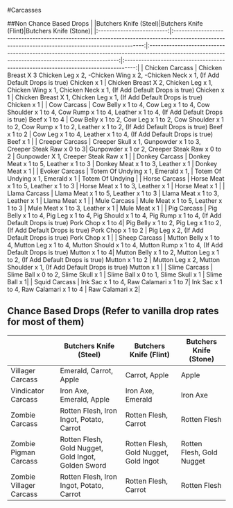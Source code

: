 #Carcasses


##Non Chance Based Drops
|  |Butchers Knife (Steel)|Butchers Knife (Flint)|Butchers Knife (Stone)|
|:-------------------------:|:-------------------------------------------------------------------------------------------------------------------------------------------------:|:-------------------------------------------------------------------------------------------------------------------------------------------------:|:----------------------------------------------------------------------------------:|
| Chicken Carcass | Chicken Breast X 3  Chicken Leg x 2,  -Chicken Wing x 2,  -Chicken Neck x 1,  (If Add Default Drops is true)  Chicken x 1  | Chicken Breast X 2,  Chicken Leg x 1,  Chicken Wing x 1,  Chicken Neck x 1,  (If Add Default Drops is true)  Chicken x 1   | Chicken Breast X 1,  Chicken Leg x 1,  (If Add Default Drops is true)  Chicken x 1 |
| Cow Carcass | Cow Belly x 1 to 4,  Cow Leg x 1 to 4,  Cow Shoulder x 1 to 4,  Cow Rump x 1 to 4, Leather x 1 to 4,  (If Add Default Drops is true)  Beef x 1 to 4 | Cow Belly x 1 to 2,  Cow Leg x 1 to 2,  Cow Shoulder x 1 to 2,  Cow Rump x 1 to 2,  Leather x 1 to 2,  (If Add Default Drops is true)  Beef x 1 to 2 | Cow Leg x 1 to 4,  Leather x 1 to 4,  (If Add Default Drops is true)  Beef x 1 |
| Creeper Carcass | Creeper Skull x 1,  Gunpowder x 1 to 3, Creeper Steak Raw x 0 to 3| Gunpowder x 1 or 2, Creeper Steak Raw x 0 to 2  | Gunpowder X 1, Creeper Steak Raw x 1 |
| Donkey Carcass | Donkey Meat x 1 to 5,  Leather x 1 to 3 | Donkey Meat x 1 to 3,  Leather x 1 | Donkey Meat x 1 |
| Evoker Carcass | Totem Of Undying x 1,  Emerald x 1, | Totem Of Undying x 1,  Emerald x 1 | Totem Of Undying |
| Horse Carcass | Horse Meat x 1 to 5,  Leather x 1 to 3 | Horse Meat x 1 to 3,  Leather x 1 | Horse Meat x 1 |
| Llama Carcass | Llama Meat x 1 to 5,  Leather x 1 to 3 | Llama Meat x 1 to 3,  Leather x 1 | Llama Meat x 1 |
| Mule Carcass | Mule Meat x 1 to 5,  Leather x 1 to 3 | Mule Meat x 1 to 3,  Leather x 1 | Mule Meat x 1 |
| Pig Carcass | Pig Belly x 1 to 4,  Pig Leg x 1 to 4, Pig Should x 1 to 4, Pig Rump x 1 to 4,  (If Add Default Drops is true) Pork Chop x 1 to 4| Pig Belly x 1 to 2,  Pig Leg x 1 to 2, (If Add Default Drops is true) Pork Chop x 1 to 2 | Pig Leg x 2, (If Add Default Drops is true) Pork Chop x 1 |
| Sheep Carcass | Mutton Belly x 1 to 4,  Mutton Leg x 1 to 4, Mutton Should x 1 to 4, Mutton Rump x 1 to 4,  (If Add Default Drops is true) Mutton x 1 to 4| Mutton Belly x 1 to 2,  Mutton Leg x 1 to 2, (If Add Default Drops is true) Mutton x 1 to 2 | Mutton Leg x 2, Mutton Shoulder x 1, (If Add Default Drops is true) Mutton x 1 |
| Slime Carcass | Slime Ball x 0 to 2, Slime Skull x 1 | Slime Ball x 0 to 1, Slime Skull x 1 | Slime Ball x 1|
| Squid Carcass | Ink Sac x 1 to 4, Raw Calamari x 1 to 7| Ink Sac x 1 to 4, Raw Calamari x 1 to 4 | Raw Calamari x  2|



## Chance Based Drops (Refer to vanilla drop rates for most of them)
|  | Butchers Knife (Steel) | Butchers Knife (Flint) | Butchers Knife (Stone) |
|-------------------------|-------------------------------------------------------------------------------------------------------------------------------------------------|-------------------------------------------------------------------------------------------------------------------------------------------------|----------------------------------------------------------------------------------|
| Villager Carcass | Emerald, Carrot, Apple | Carrot, Apple | Apple |
| Vindicator Carcass | Iron Axe, Emerald, Apple | Iron Axe, Emerald | Iron Axe |
| Zombie Carcass | Rotten Flesh, Iron Ingot, Potato, Carrot | Rotten Flesh, Carrot | Rotten Flesh |
| Zombie Pigman Carcass | Rotten Flesh, Gold Nugget, Gold Ingot, Golden Sword | Rotten Flesh, Gold Nugget, Gold Ingot | Rotten Flesh, Gold Nugget |
| Zombie Villager Carcass | Rotten Flesh, Iron Ingot, Potato, Carrot | Rotten Flesh, Carrot | Rotten Flesh |s
